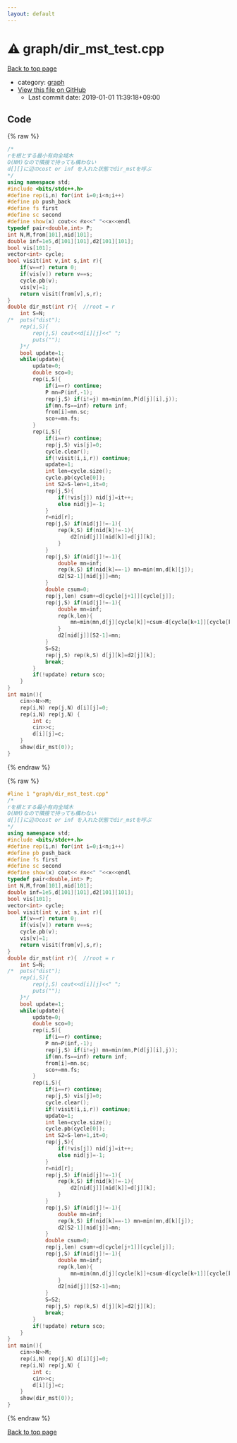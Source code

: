 ```yaml
---
layout: default
---
```


<!-- mathjax config similar to math.stackexchange -->
<script type="text/javascript" async
  src="https://cdnjs.cloudflare.com/ajax/libs/mathjax/2.7.5/MathJax.js?config=TeX-MML-AM_CHTML">
</script>
<script type="text/x-mathjax-config">
  MathJax.Hub.Config({
    TeX: { equationNumbers: { autoNumber: "AMS" }},
    tex2jax: {
      inlineMath: [ ['$','$'] ],
      processEscapes: true
    },
    "HTML-CSS": { matchFontHeight: false },
    displayAlign: "left",
    displayIndent: "2em"
  });
</script>

<script type="text/javascript" src="https://cdnjs.cloudflare.com/ajax/libs/jquery/3.4.1/jquery.min.js"></script>
<script src="https://cdn.jsdelivr.net/npm/jquery-balloon-js@1.1.2/jquery.balloon.min.js" integrity="sha256-ZEYs9VrgAeNuPvs15E39OsyOJaIkXEEt10fzxJ20+2I=" crossorigin="anonymous"></script>
<script type="text/javascript" src="../../assets/js/copy-button.js"></script>
<link rel="stylesheet" href="../../assets/css/copy-button.css" />


# :warning: graph/dir_mst_test.cpp

<a href="../../index.html">Back to top page</a>

* category: <a href="../../index.html#f8b0b924ebd7046dbfa85a856e4682c8">graph</a>
* <a href="{{ site.github.repository_url }}/blob/master/graph/dir_mst_test.cpp">View this file on GitHub</a>
    - Last commit date: 2019-01-01 11:39:18+09:00




## Code

<a id="unbundled"></a>
{% raw %}
```cpp
/*
rを根とする最小有向全域木
O(NM)なので隣接で持っても構わない
d[][]に辺のcost or inf を入れた状態でdir_mstを呼ぶ 
*/
using namespace std;
#include <bits/stdc++.h>
#define rep(i,n) for(int i=0;i<n;i++)
#define pb push_back
#define fs first
#define sc second
#define show(x) cout<< #x<<" "<<x<<endl
typedef pair<double,int> P;
int N,M,from[101],nid[101];
double inf=1e5,d[101][101],d2[101][101];
bool vis[101];
vector<int> cycle;
bool visit(int v,int s,int r){
	if(v==r) return 0;
	if(vis[v]) return v==s;
	cycle.pb(v);
	vis[v]=1;
	return visit(from[v],s,r);
}
double dir_mst(int r){	//root = r
	int S=N;
/*	puts("dist");
	rep(i,S){
		rep(j,S) cout<<d[i][j]<<" ";
		puts("");
	}*/
	bool update=1;
	while(update){
		update=0;
		double sco=0;
		rep(i,S){
			if(i==r) continue;
			P mn=P(inf,-1);
			rep(j,S) if(i!=j) mn=min(mn,P(d[j][i],j));
			if(mn.fs==inf) return inf;
			from[i]=mn.sc;
			sco+=mn.fs;
		}
		rep(i,S){
			if(i==r) continue;
			rep(j,S) vis[j]=0;
			cycle.clear();
			if(!visit(i,i,r)) continue;
			update=1;
			int len=cycle.size();
			cycle.pb(cycle[0]);
			int S2=S-len+1,it=0;
			rep(j,S){
				if(!vis[j]) nid[j]=it++;
				else nid[j]=-1;
			}
			r=nid[r];
			rep(j,S) if(nid[j]!=-1){
				rep(k,S) if(nid[k]!=-1){
					d2[nid[j]][nid[k]]=d[j][k];
				}
			}
			rep(j,S) if(nid[j]!=-1){
				double mn=inf;
				rep(k,S) if(nid[k]==-1) mn=min(mn,d[k][j]);
				d2[S2-1][nid[j]]=mn;
			}
			double csum=0;
			rep(j,len) csum+=d[cycle[j+1]][cycle[j]];
			rep(j,S) if(nid[j]!=-1){
				double mn=inf;
				rep(k,len){
					mn=min(mn,d[j][cycle[k]]+csum-d[cycle[k+1]][cycle[k]]);
				}
				d2[nid[j]][S2-1]=mn;
			}
			S=S2;
			rep(j,S) rep(k,S) d[j][k]=d2[j][k];
			break;
		}
		if(!update) return sco;
	}
}
int main(){
	cin>>N>>M;
	rep(i,N) rep(j,N) d[i][j]=0;
	rep(i,N) rep(j,N) {
		int c;
		cin>>c;
		d[i][j]=c;
	}
	show(dir_mst(0));
}
```
{% endraw %}

<a id="bundled"></a>
{% raw %}
```cpp
#line 1 "graph/dir_mst_test.cpp"
/*
rを根とする最小有向全域木
O(NM)なので隣接で持っても構わない
d[][]に辺のcost or inf を入れた状態でdir_mstを呼ぶ 
*/
using namespace std;
#include <bits/stdc++.h>
#define rep(i,n) for(int i=0;i<n;i++)
#define pb push_back
#define fs first
#define sc second
#define show(x) cout<< #x<<" "<<x<<endl
typedef pair<double,int> P;
int N,M,from[101],nid[101];
double inf=1e5,d[101][101],d2[101][101];
bool vis[101];
vector<int> cycle;
bool visit(int v,int s,int r){
	if(v==r) return 0;
	if(vis[v]) return v==s;
	cycle.pb(v);
	vis[v]=1;
	return visit(from[v],s,r);
}
double dir_mst(int r){	//root = r
	int S=N;
/*	puts("dist");
	rep(i,S){
		rep(j,S) cout<<d[i][j]<<" ";
		puts("");
	}*/
	bool update=1;
	while(update){
		update=0;
		double sco=0;
		rep(i,S){
			if(i==r) continue;
			P mn=P(inf,-1);
			rep(j,S) if(i!=j) mn=min(mn,P(d[j][i],j));
			if(mn.fs==inf) return inf;
			from[i]=mn.sc;
			sco+=mn.fs;
		}
		rep(i,S){
			if(i==r) continue;
			rep(j,S) vis[j]=0;
			cycle.clear();
			if(!visit(i,i,r)) continue;
			update=1;
			int len=cycle.size();
			cycle.pb(cycle[0]);
			int S2=S-len+1,it=0;
			rep(j,S){
				if(!vis[j]) nid[j]=it++;
				else nid[j]=-1;
			}
			r=nid[r];
			rep(j,S) if(nid[j]!=-1){
				rep(k,S) if(nid[k]!=-1){
					d2[nid[j]][nid[k]]=d[j][k];
				}
			}
			rep(j,S) if(nid[j]!=-1){
				double mn=inf;
				rep(k,S) if(nid[k]==-1) mn=min(mn,d[k][j]);
				d2[S2-1][nid[j]]=mn;
			}
			double csum=0;
			rep(j,len) csum+=d[cycle[j+1]][cycle[j]];
			rep(j,S) if(nid[j]!=-1){
				double mn=inf;
				rep(k,len){
					mn=min(mn,d[j][cycle[k]]+csum-d[cycle[k+1]][cycle[k]]);
				}
				d2[nid[j]][S2-1]=mn;
			}
			S=S2;
			rep(j,S) rep(k,S) d[j][k]=d2[j][k];
			break;
		}
		if(!update) return sco;
	}
}
int main(){
	cin>>N>>M;
	rep(i,N) rep(j,N) d[i][j]=0;
	rep(i,N) rep(j,N) {
		int c;
		cin>>c;
		d[i][j]=c;
	}
	show(dir_mst(0));
}

```
{% endraw %}

<a href="../../index.html">Back to top page</a>

